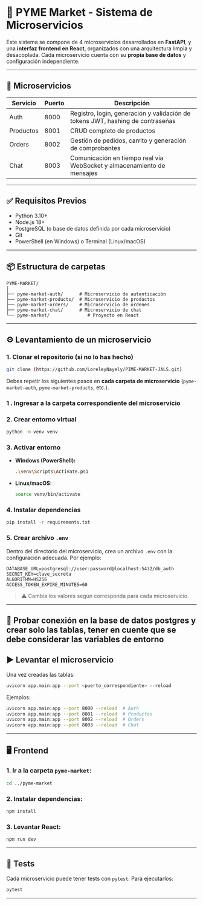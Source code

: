 
# 🛒 PYME Market - Sistema de Microservicios

Este sistema se compone de 4 microservicios desarrollados en **FastAPI**, y una **interfaz frontend en React**, organizados con una arquitectura limpia y desacoplada. Cada microservicio cuenta con su **propia base de datos** y configuración independiente.

---

## 🚀 Microservicios

| Servicio  | Puerto | Descripción                                                                    |
| --------- | ------ | ------------------------------------------------------------------------------ |
| Auth      | 8000   | Registro, login, generación y validación de tokens JWT, hashing de contraseñas |
| Productos | 8001   | CRUD completo de productos                                                     |
| Orders    | 8002   | Gestión de pedidos, carrito y generación de comprobantes                       |
| Chat      | 8003   | Comunicación en tiempo real vía WebSocket y almacenamiento de mensajes         |

---

## ✅ Requisitos Previos

* Python 3.10+
* Node.js 18+
* PostgreSQL (o base de datos definida por cada microservicio)
* Git
* PowerShell (en Windows) o Terminal (Linux/macOS)

---

## 📦 Estructura de carpetas

```
PYME-MARKET/
│
├── pyme-market-auth/      # Microservicio de autenticación
├── pyme-market-products/  # Microservicio de productos
├── pyme-market-orders/    # Microservicio de órdenes
├── pyme-market-chat/      # Microservicio de chat
└── pyme-market/              # Proyecto en React
```

---

## ⚙️ Levantamiento de un microservicio

### 1. Clonar el repositorio (si no lo has hecho)

```bash
git clone (https://github.com/LoreleyNayely/PIME-MARKET-JALS.git)
```

Debes repetir los siguientes pasos en **cada carpeta de microservicio** (`pyme-market-auth`, `pyme-market-products`, etc.).
### 1 . Ingresar a la carpeta correspondiente del microservicio

### 2. Crear entorno virtual

```bash
python -m venv venv
```

### 3. Activar entorno

* **Windows (PowerShell):**

  ```bash
  .\venv\Scripts\Activate.ps1
  ```

* **Linux/macOS:**

  ```bash
  source venv/bin/activate
  ```

### 4. Instalar dependencias

```bash
pip install -r requirements.txt
```

### 5. Crear archivo `.env`

Dentro del directorio del microservicio, crea un archivo `.env` con la configuración adecuada. Por ejemplo:

```env
DATABASE_URL=postgresql://user:password@localhost:5432/db_auth
SECRET_KEY=clave_secreta
ALGORITHM=HS256
ACCESS_TOKEN_EXPIRE_MINUTES=60
```

> ⚠️ Cambia los valores según corresponda para cada microservicio.

---

## 🧱 Probar conexión en la base de datos postgres y crear solo las tablas, tener en cuente que se debe considerar las variables de entorno 

## ▶️ Levantar el microservicio

Una vez creadas las tablas:

```bash
uvicorn app.main:app --port <puerto_correspondiente> --reload
```

Ejemplos:

```bash
uvicorn app.main:app --port 8000 --reload  # Auth
uvicorn app.main:app --port 8001 --reload  # Productos
uvicorn app.main:app --port 8002 --reload  # Orders
uvicorn app.main:app --port 8003 --reload  # Chat
```

---

## 🖥️ Frontend

### 1. Ir a la carpeta `pyme-market`:

```bash
cd ../pyme-market
```

### 2. Instalar dependencias:

```bash
npm install
```

### 3. Levantar React:

```bash
npm run dev
```

---

## 🧪 Tests

Cada microservicio puede tener tests con `pytest`. Para ejecutarlos:

```bash
pytest
```

---


